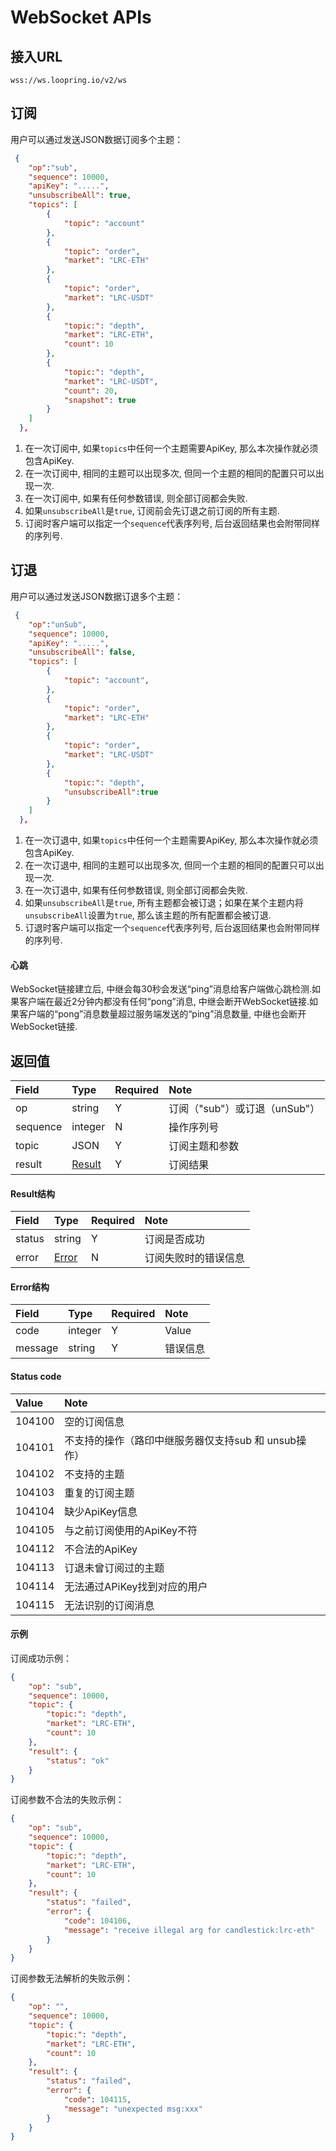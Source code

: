 # WebSocket APIs

## 接入URL

```
wss://ws.loopring.io/v2/ws
```

## 订阅
用户可以通过发送JSON数据订阅多个主题：

```JSON
 {
    "op":"sub",
    "sequence": 10000,
    "apiKey": ".....",
    "unsubscribeAll": true,
    "topics": [
        {
            "topic": "account"
        },
        {
            "topic": "order",
            "market": "LRC-ETH"
        },
        {
            "topic": "order",
            "market": "LRC-USDT"
        },
        {
            "topic:": "depth",
            "market": "LRC-ETH",
            "count": 10
        },
        {
            "topic:": "depth",
            "market": "LRC-USDT",
            "count": 20,
            "snapshot": true
        }
    ]
  },
```


1. 在一次订阅中, 如果`topics`中任何一个主题需要ApiKey, 那么本次操作就必须包含ApiKey.
1. 在一次订阅中, 相同的主题可以出现多次, 但同一个主题的相同的配置只可以出现一次.
1. 在一次订阅中, 如果有任何参数错误, 则全部订阅都会失败.
1. 如果`unsubscribeAll`是`true`, 订阅前会先订退之前订阅的所有主题.
1. 订阅时客户端可以指定一个`sequence`代表序列号, 后台返回结果也会附带同样的序列号.



## 订退
用户可以通过发送JSON数据订退多个主题：

```JSON
 {
    "op":"unSub",
    "sequence": 10000,
    "apiKey": ".....",
    "unsubscribeAll": false,
    "topics": [
        {
            "topic": "account",
        },
        {
            "topic": "order",
            "market": "LRC-ETH"
        },
        {
            "topic": "order",
            "market": "LRC-USDT"
        },
        {
            "topic:": "depth",
            "unsubscribeAll":true
        }
    ]
  },
```


1. 在一次订退中, 如果`topics`中任何一个主题需要ApiKey, 那么本次操作就必须包含ApiKey.
1. 在一次订退中, 相同的主题可以出现多次, 但同一个主题的相同的配置只可以出现一次.
1. 在一次订退中, 如果有任何参数错误, 则全部订阅都会失败.
1. 如果`unsubscribeAll`是`true`, 所有主题都会被订退；如果在某个主题内将`unsubscribeAll`设置为`true`, 那么该主题的所有配置都会被订退.
1. 订退时客户端可以指定一个`sequence`代表序列号, 后台返回结果也会附带同样的序列号.

#### 心跳

WebSocket链接建立后, 中继会每30秒会发送“ping”消息给客户端做心跳检测.如果客户端在最近2分钟内都没有任何“pong”消息, 中继会断开WebSocket链接.如果客户端的“pong”消息数量超过服务端发送的“ping”消息数量, 中继也会断开WebSocket链接.


## 返回值

|  Field  |     Type     | Required |               Note               |      
| :---- | :---------- | :------ | :------------------------------ |
|   op   |    string    |    Y    |         订阅（"sub"）或订退（unSub"）         |    
|   sequence   |    integer    |    N    |        操作序列号        |   
| topic |   JSON  |    Y    |             订阅主题和参数            | 
| result |    [Result](#result)   |    Y    |             订阅结果             |            


####  <span id="result">Result结构</span>

|  Field  |      Type       | Required |         Note         | 
| :---- | :------------- | :------ | :------------------ |
| status |     string      |    Y    |     订阅是否成功     | 
| error  | [Error](#error) |    N    | 订阅失败时的错误信息 | 

####   <span id="error">Error结构</span>

|  Field   |  Type   | Required |   Note   |     
| :----- | :----- | :------ | :------ | 
|  code   | integer |    Y    |  Value  |  
| message | string  |    Y    | 错误信息 | 

#### Status code

| **Value** |                         Note                        |
| :-------- | :-------------------------------------------------- |
|   104100   |                     空的订阅信息                     |
|   104101   | 不支持的操作（路印中继服务器仅支持sub 和 unsub操作） |
|   104102   |                     不支持的主题                     |
|   104103   |                    重复的订阅主题                    |
|   104104   |                    缺少ApiKey信息                    |
|   104105   |              与之前订阅使用的ApiKey不符              |
|   104112   |                    不合法的ApiKey                    |
|   104113   |               订退未曾订阅过的主题               |
|   104114   |             无法通过APiKey找到对应的用户             |
|   104115   |                  无法识别的订阅消息                  |

#### 示例

订阅成功示例：

```json
{
    "op": "sub",
    "sequence": 10000,
    "topic": {
        "topic:": "depth",
        "market": "LRC-ETH",
        "count": 10
    },
    "result": {
        "status": "ok"
    }
}
```

订阅参数不合法的失败示例：

```json
{
    "op": "sub",
    "sequence": 10000,
    "topic": {
        "topic:": "depth",
        "market": "LRC-ETH",
        "count": 10
    },
    "result": {
        "status": "failed",
        "error": {
            "code": 104106,
            "message": "receive illegal arg for candlestick:lrc-eth"
        }
    }
}
```

订阅参数无法解析的失败示例：

```json
{
    "op": "",
    "sequence": 10000,
    "topic": {
        "topic:": "depth",
        "market": "LRC-ETH",
        "count": 10
    },
    "result": {
        "status": "failed",
        "error": {
            "code": 104115,
            "message": "unexpected msg:xxx"
        }
    }
}
```
